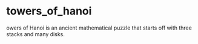 # towers_of_hanoi
owers of Hanoi is an ancient mathematical puzzle that starts off with three stacks and many disks.
